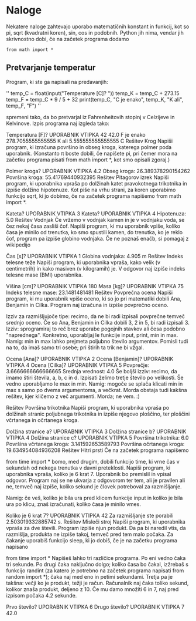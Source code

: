 
# Naloge
Nekatere naloge zahtevajo uporabo matematičnih konstant in funkcij, kot so pi, sqrt (kvadratni koren), sin, cos in podobnih. Python jih nima, vendar jih skrivnostno dobi, če na začetek programa dodamo

```
from math import *
```

## Pretvarjanje temperatur
Program, ki ste ga napisali na predavanjih:

''
temp_C = float(input("Temperature [C]? "))
temp_K = temp_C + 273.15
temp_F = temp_C * 9 / 5 + 32
print(temp_C, "C je enako", temp_K, "K ali", temp_F, "F")
''

spremeni tako, da bo pretvarjal iz Fahrenheitovih stopinj v Celzijeve in Kelvinove. Izpis programa naj izgleda tako:

Temperatura [F]? UPORABNIK VTIPKA 42
42.0 F je enako 278.7055555555555 K ali 5.555555555555555 C
Rešitev
Krog
Napiši program, ki izračuna površino in obseg kroga, katerega polmer poda uporabnik. (Konstanto π boste dobili, če napišete pi, pri čemer mora na začetku programa pisati from math import *, kot smo opisali zgoraj.)

Polmer kroga? UPORABNIK VTIPKA 4.2
Obseg kroga: 26.389378290154262
Površina kroga: 55.41769440932395
Rešitev
Pitagorov izrek
Napiši program, ki uporabnika vpraša po dolžinah katet pravokotnega trikotnika in izpiše dolžino hipotenuze. Kot piše na vrhu strani, za koren uporabimo funkcijo sqrt, ki jo dobimo, če na začetek programa napišemo from math import *.

Kateta? UPORABNIK VTIPKA 3
Kateta? UPORABNIK VTIPKA 4
Hipotenuza: 5.0
Rešitev
Vodnjak
Če vržemo v vodnjak kamen in je v vodnjaku voda, se čez nekaj časa zasliši čof. Napiši program, ki mu uporabnik vpiše, koliko časa je minilo od trenutka, ko smo spustili kamen, do trenutka, ko je reklo čof, program pa izpiše globino vodnjaka. Če ne poznaš enačb, si pomagaj z wikipedijo

Čas [s]? UPORABNIK VTIPKA 1
Globina vodnjaka: 4.905 m
Rešitev
Indeks telesne teže
Napiši program, ki uporabnika vpraša, kako velik (v centimetrih) in kako masiven (v kilogramih) je. V odgovor naj izpiše indeks telesne mase (BMI) uporabnika.

Višina [cm]? UPORABNIK VTIPKA 180
Masa [kg]? UPORABNIK VTIPKA 75
Indeks telesne mase: 23.1481481481
Rešitev
Povprečna ocena
Napiši program, ki mu uporabnik vpiše oceno, ki so jo pri matematiki dobili Ana, Benjamin in Cilka. Program naj izračuna in izpiše povprečno oceno.

Izziv za razmišljujoče tipe: recimo, da ne bi radi izpisali povprečne temveč srednjo oceno. Če so Ana, Benjamin in Cilka dobili 3, 2 in 5, bi radi izpisali 3. Izziv: sprogramiraj to reč brez uporabe pogojnih stavkov ali česa podobno "naprednega". Konkretno, uporabljaj le funkcije input, print, min in max. Namig: min in max lahko prejmeta poljubno število argumentov. Pomisli tudi na to, da imaš samo tri osebe; pri štirih ta trik ne bi vžgal.

Ocena [Ana]? UPORABNIK VTIPKA 2
Ocena [Benjamin]? UPORABNIK VTIPKA 4
Ocena [Cilka]? UPORABNIK VTIPKA 5
Povprečje: 3.6666666666666665
Srednja vrednost: 4.0
Še boljši izziv: recimo, da imamo štiri števila, a, b, c in d. Izpisati želimo tretje število po velikosti. Še vedno uporabljamo le max in min. Namig: mogoče se splača klicati min in max s samo po dvema argumentoma, a večkrat. Morda obstaja tudi kakšna rešitev, kjer kličemo z več argumenti. Morda; ne vem. :)

Rešitev
Površina trikotnika
Napiši program, ki uporabnika vpraša po dolžinah stranic poljubnega trikotnika in izpiše njegovo ploščino, ter ploščini včrtanega in očrtanega kroga.

Dolžina stranice a? UPORABNIK VTIPKA 3
Dolžina stranice b? UPORABNIK VTIPKA 4
Dolžina stranice c? UPORABNIK VTIPKA 5
Površina trikotnika: 6.0
Površina včrtanega kroga: 3.141592653589793
Površina očrtanega kroga: 19.634954084936208
Rešitev
Hitri prsti
Če na začetek programa napišemo

from time import *
bomo, med drugim, dobili funkcijo time, ki vrne čas v sekundah od nekega trenutka v davni preteklosti. Napiši program, ki uporabnika vpraša, koliko je 6 krat 7. Uporabnik bo premislil in vpisal odgovor. Program naj se ne ukvarja z odgovorom ter tem, ali je pravilen ali ne, temveč naj izpiše, koliko sekund je človek potreboval za razmišljanje.

Namig: če veš, koliko je bila ura pred klicem funkcije input in koliko je bila ura po klicu, znaš izračunati, koliko časa je minilo vmes.

Koliko je 6 krat 7? UPORABNIK VTIPKA 42
Za razmišljanje ste porabili 2.503019332885742 s.
Rešitev
Misleči stroj
Napiši program, ki uporabnika vpraša za dve števili. Program izpiše njun produkt. Da pa bi naredil vtis, da razmišlja, produkta ne izpiše takoj, temveč pred tem malo počaka. Za čakanje uporabiš funkcijo sleep, ki jo dobiš, če je na začetku programa napisano

from time import *
Napišeš lahko tri različice programa. Po eni vedno čaka tri sekunde. Po drugi čaka naključno dolgo; koliko časa bo čakal, izžrebaš s funkcijo randint (za katero je potrebno na začetek programa napisati from random import *); čaka naj med eno in petimi sekundami. Tretja pa je takšna: večji ko je produkt, težji je račun. Računalnik naj čaka toliko sekund, kolikor znaša produkt, deljeno z 10. Če mu damo množiti 6 in 7, naj pred izpisom počaka 4.2 sekunde.

Prvo število? UPORABNIK VTIPKA 6
Drugo število? UPORABNIK VTIPKA 7
42.0
